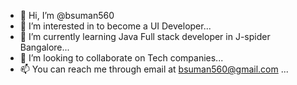 - 👋 Hi, I’m @bsuman560
- 👀 I’m interested in to become a UI Developer...
- 🌱 I’m currently learning Java Full stack developer in J-spider Bangalore...
- 💞️ I’m looking to collaborate on Tech companies...
- 📫 You can reach me through email at bsuman560@gmail.com ...

<!---
bsuman560/bsuman560 is a ✨ special ✨ repository because its `README.md` (this file) appears on your GitHub profile.
You can click the Preview link to take a look at your changes.
--->
